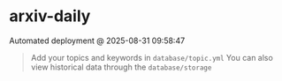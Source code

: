 # arxiv-daily
 Automated deployment @ 2025-08-31 09:58:47
> Add your topics and keywords in `database/topic.yml` 
> You can also view historical data through the `database/storage` 
